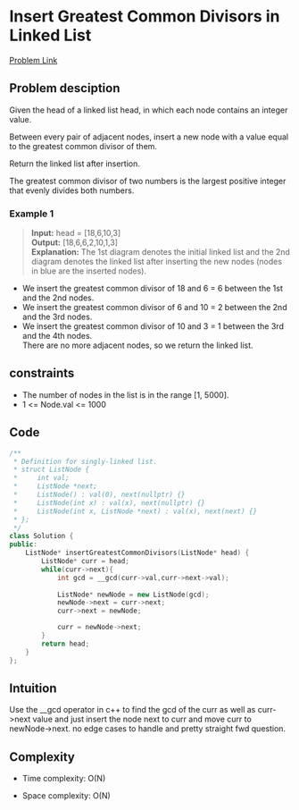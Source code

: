 # Insert Greatest Common Divisors in Linked List
[Problem Link](https://leetcode.com/problems/insert-greatest-common-divisors-in-linked-list/description/?envType=daily-question&envId=2024-09-10)

## Problem desciption 
Given the head of a linked list head, in which each node contains an integer value.

Between every pair of adjacent nodes, insert a new node with a value equal to the greatest common divisor of them.

Return the linked list after insertion.

The greatest common divisor of two numbers is the largest positive integer that evenly divides both numbers.


### Example 1
> **Input:** head = [18,6,10,3]<br>
> **Output:** [18,6,6,2,10,1,3]<br>
> **Explanation:** The 1st diagram denotes the initial linked list and the 2nd diagram denotes the linked list after inserting the new nodes (nodes in blue are the inserted nodes).<br>
- We insert the greatest common divisor of 18 and 6 = 6 between the 1st and the 2nd nodes.<br>
- We insert the greatest common divisor of 6 and 10 = 2 between the 2nd and the 3rd nodes.<br>
- We insert the greatest common divisor of 10 and 3 = 1 between the 3rd and the 4th nodes.<br>
There are no more adjacent nodes, so we return the linked list.<br>


## constraints
* The number of nodes in the list is in the range [1, 5000].
* 1 <= Node.val <= 1000

## Code
```cpp
/**
 * Definition for singly-linked list.
 * struct ListNode {
 *     int val;
 *     ListNode *next;
 *     ListNode() : val(0), next(nullptr) {}
 *     ListNode(int x) : val(x), next(nullptr) {}
 *     ListNode(int x, ListNode *next) : val(x), next(next) {}
 * };
 */
class Solution {
public:
    ListNode* insertGreatestCommonDivisors(ListNode* head) {
        ListNode* curr = head;
        while(curr->next){
            int gcd = __gcd(curr->val,curr->next->val);
            
            ListNode* newNode = new ListNode(gcd);
            newNode->next = curr->next;
            curr->next = newNode;

            curr = newNode->next;
        }
        return head;
    }
};

```

## Intuition
Use the __gcd operator in c++ to find the gcd of the curr as well as curr->next value and just insert the node next to curr and move curr to newNode->next. no edge cases to handle and pretty straight fwd question.


## Complexity
- Time complexity: O(N) 


- Space complexity: O(N)
